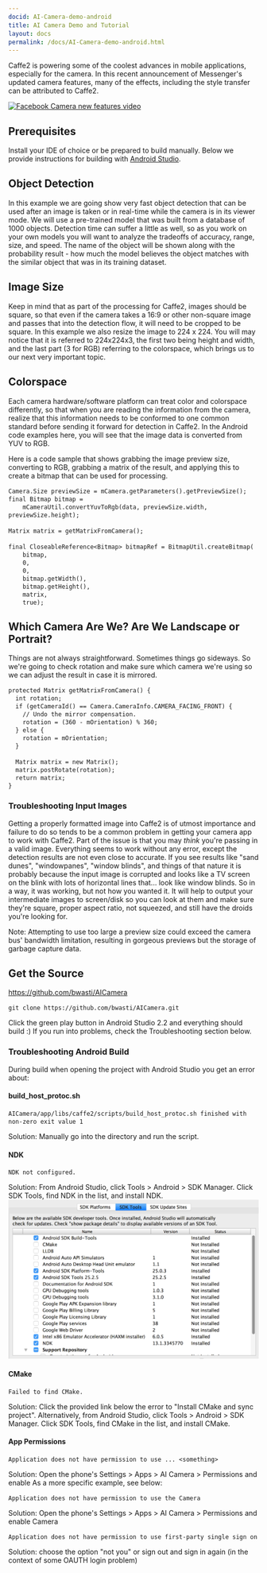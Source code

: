 ```yaml
---
docid: AI-Camera-demo-android
title: AI Camera Demo and Tutorial
layout: docs
permalink: /docs/AI-Camera-demo-android.html
---
```


Caffe2 is powering some of the coolest advances in mobile applications, especially for the camera. In this recent announcement of Messenger's updated camera features, many of the effects, including the style transfer can be attributed to Caffe2.

[![Facebook Camera new features video](http://img.youtube.com/vi/SnqzXaXnIDw/0.jpg)](https://youtu.be/SnqzXaXnIDw "Facebook's New Camera")

## Prerequisites

Install your IDE of choice or be prepared to build manually. Below we provide instructions for building with [Android Studio](https://developer.android.com/studio/index.html).

## Object Detection

In this example we are going show very fast object detection that can be used after an image is taken or in real-time while the camera is in its viewer mode. We will use a pre-trained model that was built from a database of 1000 objects. Detection time can suffer a little as well, so as you work on your own models you will want to analyze the tradeoffs of accuracy, range, size, and speed. The name of the object will be shown along with the probability result - how much the model believes the object matches with the similar object that was in its training dataset.

## Image Size

Keep in mind that as part of the processing for Caffe2, images should be square, so that even if the camera takes a 16:9 or other non-square image and passes that into the detection flow, it will need to be cropped to be square. In this example we also resize the image to 224 x 224. You will may notice that it is referred to 224x224x3, the first two being height and width, and the last part (3 for RGB) referring to the colorspace, which brings us to our next very important topic.

## Colorspace

Each camera hardware/software platform can treat color and colorspace differently, so that when you are reading the information from the camera, realize that this information needs to be conformed to one common standard before sending it forward for detection in Caffe2. In the Android code examples here, you will see that the image data is converted from YUV to RGB.

Here is a code sample that shows grabbing the image preview size, converting to RGB, grabbing a matrix of the result, and applying this to create a bitmap that can be used for processing.

```
Camera.Size previewSize = mCamera.getParameters().getPreviewSize();
final Bitmap bitmap =
    mCameraUtil.convertYuvToRgb(data, previewSize.width, previewSize.height);

Matrix matrix = getMatrixFromCamera();

final CloseableReference<Bitmap> bitmapRef = BitmapUtil.createBitmap(
    bitmap,
    0,
    0,
    bitmap.getWidth(),
    bitmap.getHeight(),
    matrix,
    true);
```

## Which Camera Are We? Are We Landscape or Portrait?

Things are not always straightforward. Sometimes things go sideways.
So we're going to check rotation and make sure which camera we're using so we can adjust the result in case it is mirrored.

```
protected Matrix getMatrixFromCamera() {
  int rotation;
  if (getCameraId() == Camera.CameraInfo.CAMERA_FACING_FRONT) {
    // Undo the mirror compensation.
    rotation = (360 - mOrientation) % 360;
  } else {
    rotation = mOrientation;
  }

  Matrix matrix = new Matrix();
  matrix.postRotate(rotation);
  return matrix;
}
```


### Troubleshooting Input Images

Getting a properly formatted image into Caffe2 is of utmost importance and failure to do so tends to be a common problem in getting your camera app to work with Caffe2. Part of the issue is that you may *think* you're passing in a valid image. Everything seems to work without any error, except the detection results are not even close to accurate. If you see results like "sand dunes", "windowpanes", "window blinds", and things of that nature it is probably because the input image is corrupted and looks like a TV screen on the blink with lots of horizontal lines that... look like window blinds. So in a way, it was working, but not how you wanted it. It will help to output your intermediate images to screen/disk so you can look at them and make sure they're square, proper aspect ratio, not squeezed, and still have the droids you're looking for.

Note: Attempting to use too large a preview size could exceed the camera bus' bandwidth limitation, resulting in gorgeous previews but the storage of garbage capture data.

## Get the Source

https://github.com/bwasti/AICamera

```
git clone https://github.com/bwasti/AICamera.git
```

Click the green play button in Android Studio 2.2 and everything should build :)
If you run into problems, check the Troubleshooting section below.



### Troubleshooting Android Build

During build when opening the project with Android Studio you get an error about:

#### build_host_protoc.sh

```
AICamera/app/libs/caffe2/scripts/build_host_protoc.sh finished with non-zero exit value 1
```

  Solution: Manually go into the directory and run the script.

#### NDK

```
NDK not configured.
```

  Solution: From Android Studio, click Tools > Android > SDK Manager. Click SDK Tools, find NDK in the list, and install NDK.
  ![android studio sdktools view](../static/images/AndroidStudioSDKTools.png)

#### CMake

```
Failed to find CMake.
```

  Solution: Click the provided link below the error to "Install CMake and sync project". Alternatively, from Android Studio, click Tools > Android > SDK Manager. Click SDK Tools, find CMake in the list, and install CMake.

#### App Permissions

```
Application does not have permission to use ... <something>
```

  Solution: Open the phone's Settings > Apps > AI Camera > Permissions and enable <something>
  As a more specific example, see below:

```
Application does not have permission to use the Camera
```

  Solution: Open the phone's Settings > Apps > AI Camera > Permissions and enable Camera

```
Application does not have permission to use first-party single sign on
```

  Solution: choose the option "not you" or sign out and sign in again (in the context of some OAUTH login problem)
